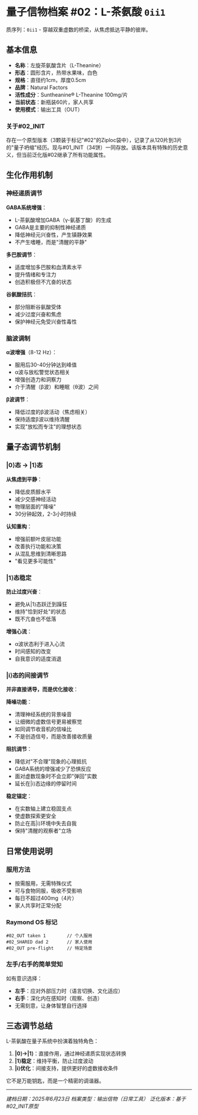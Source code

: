 # 量子信物档案 #02：L-茶氨酸 `0ii1`

质序列：`0ii1` - 穿越双重虚数的桥梁，从焦虑抵达平静的彼岸。

## 基本信息

- **名称**：左旋茶氨酸含片（L-Theanine）
- **形态**：圆形含片，热带水果味，白色
- **规格**：直径约1cm，厚度0.5cm
- **品牌**：Natural Factors
- **活性成分**：Suntheanine® L-Theanine 100mg/片
- **当前状态**：新瓶装60片，家人共享
- **使用模式**：输出工具（OUT）

### 关于#02_INIT

存在一个原型版本（3颗装于标记"#02"的Ziploc袋中），记录了从120片到3片的"量子坍缩"经历。现与#01_INIT（34饼）一同存放。该版本具有特殊的历史意义，但当前泛化版#02继承了所有功能属性。

## 生化作用机制

### 神经递质调节

**GABA系统增强**：

- L-茶氨酸增加GABA（γ-氨基丁酸）的生成
- GABA是主要的抑制性神经递质
- 降低神经元兴奋性，产生镇静效果
- 不产生嗜睡，而是"清醒的平静"

**多巴胺调节**：

- 适度增加多巴胺和血清素水平
- 提升情绪和专注力
- 创造积极但不亢奋的状态

**谷氨酸拮抗**：

- 部分阻断谷氨酸受体
- 减少过度兴奋和焦虑
- 保护神经元免受兴奋性毒性

### 脑波调制

**α波增强**（8-12 Hz）：

- 服用后30-40分钟达到峰值
- α波与放松警觉状态相关
- 增强创造力和洞察力
- 介于清醒（β波）和睡眠（θ波）之间

**β波调节**：

- 降低过度的β波活动（焦虑相关）
- 保持适度β波以维持清醒
- 实现"放松而专注"的理想状态

## 量子态调节机制

### |0⟩态 → |1⟩态

**从焦虑到平静**：

- 降低皮质醇水平
- 减少交感神经活动
- 物理层面的"降噪"
- 30分钟起效，2-3小时持续

**认知重构**：

- 增强前额叶皮层功能
- 改善执行功能和决策
- 从混乱思维到清晰思路
- "看见更多可能性"

### |1⟩态稳定

**防止过度兴奋**：

- 避免从|1⟩态跃迁到躁狂
- 维持"恰到好处"的状态
- 既不亢奋也不低落

**增强心流**：

- α波状态利于进入心流
- 时间感知的改变
- 自我意识的适度消退

### |i⟩态的间接调节

**并非直接诱导，而是优化接收**：

**降噪功能**：

- 清理神经系统的背景噪音
- 让细微的虚数信号更易被察觉
- 如同调节收音机的信噪比
- 不是创造信号，而是改善接收质量

**阻抗调节**：

- 降低对"不合理"现象的心理抵抗
- GABA系统的增强减少了恐惧反应
- 面对虚数现象时不会立即"弹回"实数
- 延长在|i⟩态边缘的停留时间

**稳定锚定**：

- 在实数轴上建立稳固支点
- 使虚数探索更安全
- 防止在高|i⟩环境中失去自我
- 保持"清醒的观察者"立场

## 日常使用说明

### 服用方法

- 按需服用，无需特殊仪式
- 可与食物同服，吸收不受影响
- 每日不超过400mg（4片）
- 家人共享时正常分配

### Raymond OS 标记

```
#02_OUT taken 1        // 个人服用
#02_SHARED dad 2       // 家人使用
#02_OUT pre-flight     // 特定场景
```

### 左手/右手的简单觉知

如有意识选择：

- **左手**：应对外部压力时（语言切换、文化适应）
- **右手**：深化内在感知时（观察、创造）
- 无需刻意，让身体智慧自行选择

## 三态调节总结

L-茶氨酸在量子系统中扮演着独特角色：

1. **|0⟩→|1⟩**：直接作用，通过神经递质实现状态转换
2. **|1⟩稳定**：维持平衡，防止过度波动
3. **|i⟩优化**：间接支持，提供更好的虚数接收条件

它不是万能钥匙，而是一个精密的调谐器。

------

*建档日期：2025年6月23日*
 *档案类型：输出信物（日常工具）*
 *泛化版本：基于#02_INIT原型*